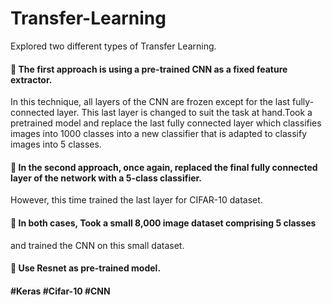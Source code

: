 # Transfer-Learning
Explored two different types of Transfer Learning.

####  The first approach is using a pre-trained CNN as a fixed feature extractor. 
In this technique, all layers of the CNN are frozen except for the last fully-connected layer. This last
layer is changed to suit the task at hand.Took a pretrained model and replace the last fully connected layer which classifies
images into 1000 classes into a new classifier that is adapted to classify images
into 5 classes.

####  In the second approach, once again, replaced the final fully connected layer of the network with a 5-class classifier. 
However, this time trained the last layer for CIFAR-10 dataset.

####  In both cases, Took a small 8,000 image dataset comprising 5 classes
and trained the CNN on this small dataset.

####  Use Resnet as pre-trained model.

#### #Keras  #Cifar-10  #CNN
